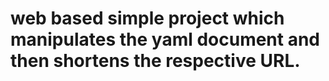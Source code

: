 # web based simple project which manipulates the yaml document and then shortens the respective URL.

